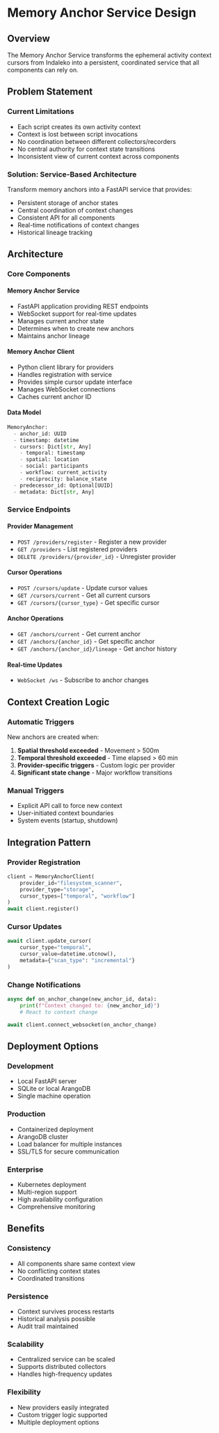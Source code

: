 # Memory Anchor Service Design

## Overview

The Memory Anchor Service transforms the ephemeral activity context cursors from Indaleko into a persistent, coordinated service that all components can rely on.

## Problem Statement

### Current Limitations
- Each script creates its own activity context
- Context is lost between script invocations
- No coordination between different collectors/recorders
- No central authority for context state transitions
- Inconsistent view of current context across components

### Solution: Service-Based Architecture

Transform memory anchors into a FastAPI service that provides:
- Persistent storage of anchor states
- Central coordination of context changes
- Consistent API for all components
- Real-time notifications of context changes
- Historical lineage tracking

## Architecture

### Core Components

#### Memory Anchor Service
- FastAPI application providing REST endpoints
- WebSocket support for real-time updates
- Manages current anchor state
- Determines when to create new anchors
- Maintains anchor lineage

#### Memory Anchor Client
- Python client library for providers
- Handles registration with service
- Provides simple cursor update interface
- Manages WebSocket connections
- Caches current anchor ID

#### Data Model
```python
MemoryAnchor:
  - anchor_id: UUID
  - timestamp: datetime
  - cursors: Dict[str, Any]
    - temporal: timestamp
    - spatial: location
    - social: participants
    - workflow: current_activity
    - reciprocity: balance_state
  - predecessor_id: Optional[UUID]
  - metadata: Dict[str, Any]
```

### Service Endpoints

#### Provider Management
- `POST /providers/register` - Register a new provider
- `GET /providers` - List registered providers
- `DELETE /providers/{provider_id}` - Unregister provider

#### Cursor Operations
- `POST /cursors/update` - Update cursor values
- `GET /cursors/current` - Get all current cursors
- `GET /cursors/{cursor_type}` - Get specific cursor

#### Anchor Operations
- `GET /anchors/current` - Get current anchor
- `GET /anchors/{anchor_id}` - Get specific anchor
- `GET /anchors/{anchor_id}/lineage` - Get anchor history

#### Real-time Updates
- `WebSocket /ws` - Subscribe to anchor changes

## Context Creation Logic

### Automatic Triggers
New anchors are created when:
1. **Spatial threshold exceeded** - Movement > 500m
2. **Temporal threshold exceeded** - Time elapsed > 60 min
3. **Provider-specific triggers** - Custom logic per provider
4. **Significant state change** - Major workflow transitions

### Manual Triggers
- Explicit API call to force new context
- User-initiated context boundaries
- System events (startup, shutdown)

## Integration Pattern

### Provider Registration
```python
client = MemoryAnchorClient(
    provider_id="filesystem_scanner",
    provider_type="storage",
    cursor_types=["temporal", "workflow"]
)
await client.register()
```

### Cursor Updates
```python
await client.update_cursor(
    cursor_type="temporal",
    cursor_value=datetime.utcnow(),
    metadata={"scan_type": "incremental"}
)
```

### Change Notifications
```python
async def on_anchor_change(new_anchor_id, data):
    print(f"Context changed to: {new_anchor_id}")
    # React to context change

await client.connect_websocket(on_anchor_change)
```

## Deployment Options

### Development
- Local FastAPI server
- SQLite or local ArangoDB
- Single machine operation

### Production
- Containerized deployment
- ArangoDB cluster
- Load balancer for multiple instances
- SSL/TLS for secure communication

### Enterprise
- Kubernetes deployment
- Multi-region support
- High availability configuration
- Comprehensive monitoring

## Benefits

### Consistency
- All components share same context view
- No conflicting context states
- Coordinated transitions

### Persistence
- Context survives process restarts
- Historical analysis possible
- Audit trail maintained

### Scalability
- Centralized service can be scaled
- Supports distributed collectors
- Handles high-frequency updates

### Flexibility
- New providers easily integrated
- Custom trigger logic supported
- Multiple deployment options
